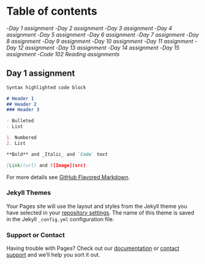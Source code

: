 # Table of contents

-*Day 1 assignment*
-*Day 2 assignment*
-*Day 3 assignment*
-*Day 4 assignment*
-*Day 5 assignment*
-*Day 6 assignment*
-*Day 7 assignment*
-*Day 8 assignment*
-*Day 9 assignment*
-*Day 10 assignment*
-*Day 11 assignment*
-*Day 12 assignment*
-*Day 13 assignment*
-*Day 14 assignment*
-*Day 15 assignment*
-_Code 102 Reading assignments_

## Day 1 assignment

```markdown
Syntax highlighted code block

# Header 1
## Header 2
### Header 3

- Bulleted
- List

1. Numbered
2. List

**Bold** and _Italic_ and `Code` text

[Link](url) and ![Image](src)
```

For more details see [GitHub Flavored Markdown](https://guides.github.com/features/mastering-markdown/).

### Jekyll Themes

Your Pages site will use the layout and styles from the Jekyll theme you have selected in your [repository settings](https://github.com/S14mx/s14mx.github.io-reading-notes-/settings/pages). The name of this theme is saved in the Jekyll `_config.yml` configuration file.

### Support or Contact

Having trouble with Pages? Check out our [documentation](https://docs.github.com/categories/github-pages-basics/) or [contact support](https://support.github.com/contact) and we’ll help you sort it out.

